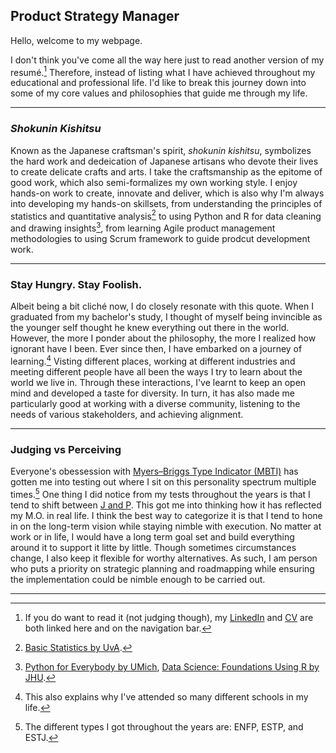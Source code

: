 ## Product Strategy Manager

Hello, welcome to my webpage.

I don't think you've come all the way here just to read another version of my resumé.[^1]  Therefore, instead of listing what I have achieved throughout my educational and professional life. I'd like to break this journey down into some of my core values and philosophies that guide me through my life.

---

### *Shokunin Kishitsu*
Known as the Japanese craftsman's spirit, *shokunin kishitsu*, symbolizes the hard work and dedeication of Japanese artisans who devote their lives to create delicate crafts and arts. I take the craftsmanship as the epitome of good work, which also semi-formalizes my own working style. I enjoy hands-on work to create, innovate and deliver, which is also why I'm always into developing my hands-on skillsets, from understanding the principles of statistics and quantitative analysis[^2] to using Python and R for data cleaning and drawing insights[^3], from learning Agile product management methodologies to using Scrum framework to guide prodcut development work.  

---

### Stay Hungry. Stay Foolish.
Albeit being a bit cliché now, I do closely resonate with this quote. When I graduated from my bachelor's study, I thought of myself being invincible as the younger self thought he knew everything out there in the world. However, the more I ponder about the philosophy, the more I realized how ignorant have I been. Ever since then, I have embarked on a journey of learning.[^4] Visting different places, working at different industries and meeting different people have all been the ways I try to learn about the world we live in. Through these interactions, I've learnt to keep an open mind and developed a taste for diversity. In turn, it has also made me particularly good at working with a diverse community, listening to the needs of various stakeholders, and achieving alignment.

---

### Judging vs Perceiving
Everyone's obessession with [Myers–Briggs Type Indicator (MBTI)](https://en.wikipedia.org/wiki/Myers–Briggs_Type_Indicator) has gotten me into testing out where I sit on this personality spectrum multiple times.[^5] One thing I did notice from my tests throughout the years is that I tend to shift between [J and P](https://www.16personalities.com/articles/tactics-judging-vs-prospecting). This got me into thinking how it has reflected my M.O. in real life. I think the best way to categorize it is that I tend to hone in on the long-term vision while staying nimble with execution. No matter at work or in life, I would have a long term goal set and build everything around it to support it litte by little. Though sometimes circumstances change, I also keep it flexible for worthy alternatives. As such, I am person who puts a priority on strategic planning and roadmapping while ensuring the implementation could be nimble enough to be carried out.

---
  
[^1]: If you do want to read it (not judging though), my [LinkedIn](https://www.linkedin.com/in/terryyling/) and [CV](/assets/pdf/cv.pdf) are both linked here and on the navigation bar.
[^2]: [Basic Statistics by UvA](https://www.coursera.org/account/accomplishments/verify/QDUNXCMA3AZC).
[^3]: [Python for Everybody by UMich](https://www.coursera.org/account/accomplishments/specialization/JHWWJPZ2TTEU), [Data Science: Foundations Using R by JHU](https://www.coursera.org/account/accomplishments/specialization/SVNEUG3D9TA3).
[^4]: This also explains why I've attended so many different schools in my life.
[^5]: The different types I got throughout the years are: ENFP, ESTP, and ESTJ.


